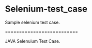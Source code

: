 # Selenium-test_case
Sample selenium test case. 

==========================

JAVA Selenuium Test Case.

